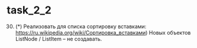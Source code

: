# task_2_2
30. (*) Реализовать для списка сортировку вставками: https://ru.wikipedia.org/wiki/Сортировка_вставками) Новых объектов ListNode / ListItem – не создавать. 
